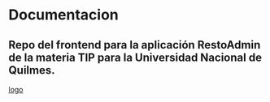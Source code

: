 # Documentacion

## Repo del frontend para la aplicación RestoAdmin de la materia TIP para la Universidad Nacional de Quilmes.

[logo](images/iconoRestoAdmin.PNG)